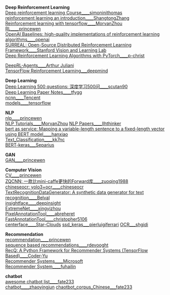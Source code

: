 **Deep Reinforcement Learning**                                                                                                  
[Deep reinforcement learning Course____simoninithomas](https://github.com/simoninithomas/Deep_reinforcement_learning_Course)                                 
[reinforcement learning an introduction____ShangtongZhang](https://github.com/ShangtongZhang/reinforcement-learning-an-introduction)                            
[Reinforcement learning with tensorflow____MorvanZhou](https://github.com/MorvanZhou/Reinforcement-learning-with-tensorflow)                                                      
[RL____princewen](https://github.com/princewen/tensorflow_practice/tree/master/RL)                                                               
[OpenAI Baselines: high-quality implementations of reinforcement learning algorithms____openai](https://github.com/openai/baselines)                                          
[SURREAL: Open-Source Distributed Reinforcement Learning Framework____Stanford Vision and Learning Lab](https://github.com/SurrealAI/surreal)                                                  
[Deep Reinforcement Learning Algorithms with PyTorch____p-christ](https://github.com/p-christ/Deep-Reinforcement-Learning-Algorithms-with-PyTorch)                                   
                                                                              
[DeepRL-Agents____Arthur Juliani](https://github.com/awjuliani/DeepRL-Agents)                                                         
[TensorFlow Reinforcement Learning___deepmind](https://github.com/deepmind/trfl)                                                       

**Deep Learning**                                          
[Deep Learning 500 questions: 深度学习500问____scutan90](https://github.com/scutan90/DeepLearning-500-questions)                                         
[Deep Learning Paper Notes____tfygg](https://github.com/tfygg/Deep-Learning-Paper-Notes)                                    
[ncnn____Tencent](https://github.com/Tencent/ncnn)                                                                             
[models____tensorflow](https://github.com/tensorflow/models)                                      

**NLP**                             
[nlp____princewen](https://github.com/princewen/tensorflow_practice/tree/master/nlp)                                   
[NLP Tutorials____MorvanZhou](https://github.com/MorvanZhou/NLP-Tutorials)
[NLP Papers____llhthinker](https://github.com/llhthinker/NLP-Papers)                                 
[bert as service: Mapping a variable-length sentence to a fixed-length vector using BERT model____hanxiao](https://github.com/hanxiao/bert-as-service)                                                                                    
[Text_Classification____kk7nc](https://github.com/kk7nc/Text_Classification)                                               
[BERT-keras___Separius](https://github.com/Separius/BERT-keras)                                                                     

**GAN**                                    
[GAN____princewen](https://github.com/princewen/tensorflow_practice/tree/master/GAN)
                                                           
**Computer Vision**                            
[CV____princewen](https://github.com/princewen/tensorflow_practice/tree/master/CV)                                   
[ZQCNN: 一款比mini-caffe更快的Forward库____zuoqing1988](https://github.com/zuoqing1988/ZQCNN)                                         
[chineseocr: yolo3+ocr____chineseocr](https://github.com/chineseocr/chineseocr)                       
[TextRecognitionDataGenerator: A synthetic data generator for text recognition____Belval](https://github.com/Belval/TextRecognitionDataGenerator)                                       
[insightface____deepinsight](https://github.com/deepinsight/insightface)                                                      
[ExtremeNet____xingyizhou](https://github.com/xingyizhou/ExtremeNet)                                                      
[PixelAnnotationTool____abreheret](https://github.com/abreheret/PixelAnnotationTool)                                                   
[FastAnnotationTool____christopher5106](https://github.com/christopher5106/FastAnnotationTool)                                                     
[centerface____Star-Clouds](https://github.com/Star-Clouds/centerface)                                                                 [ssd_keras___pierluigiferrari](https://github.com/pierluigiferrari/ssd_keras)                                                           [OCR___shgidi](https://github.com/shgidi/OCR)                                                                                      
  
  
  
**Recommendation**                                 
[recommendation____princewen](https://github.com/princewen/tensorflow_practice/tree/master/recommendation)             
[sequence based recommendations____rdevooght](https://github.com/rdevooght/sequence-based-recommendations)                                   
[RecQ: A Python Framework for Recommender Systems (TensorFlow Based)____Coder-Yu](https://github.com/Coder-Yu/RecQ)                            
[Recommender Systems____Microsoft](https://github.com/Microsoft/Recommenders)                                                   
[Recommender System____fuhailin](https://github.com/fuhailin/Recommender-System)
 
**chatbot**                                                    
[awesome chatbot list____fate233](https://github.com/fate233/awesome-chatbot-list)                                        
[chatbot____zhaoyingjun](https://github.com/zhaoyingjun/chatbot)
[chaotbot_corpus_Chinese___fate233](https://github.com/fate233/chaotbot_corpus_Chinese)                                                                          
